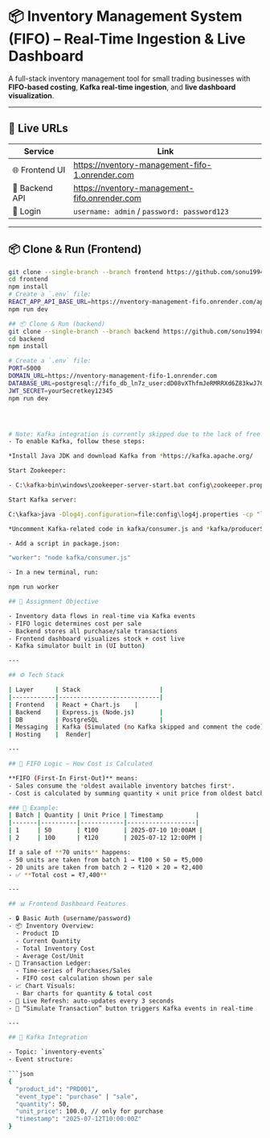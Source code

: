 # 📦 Inventory Management System (FIFO) – Real-Time Ingestion & Live Dashboard

A full-stack inventory management tool for small trading businesses with **FIFO-based costing**, **Kafka real-time ingestion**, and **live dashboard visualization**.

---

## 🔗 Live URLs

| Service       | Link                                                         |
|---------------|--------------------------------------------------------------|
| 🌐 Frontend UI | https://nventory-management-fifo-1.onrender.com       |
| 🔐 Backend API | https://nventory-management-fifo.onrender.com               |
| 👤 Login       | `username: admin` / `password: password123`                 |

---
## 📦 Clone & Run (Frontend)

```bash
git clone --single-branch --branch frontend https://github.com/sonu1994roy/nventory-management-fifo.git frontend
cd frontend
npm install
# Create a `.env` file:
REACT_APP_API_BASE_URL=https://nventory-management-fifo.onrender.com/api
npm run dev

## 📦 Clone & Run (backend)
git clone --single-branch --branch backend https://github.com/sonu1994roy/nventory-management-fifo.git backend
cd backend
npm install

# Create a `.env` file:
PORT=5000
DOMAIN_URL=https://nventory-management-fifo-1.onrender.com 
DATABASE_URL=postgresql://fifo_db_ln7z_user:dD08vXThfmJeRMRRXd6Z83kwJ70LlwnH@dpg-d2463pfdiees73adia30-a.oregon-postgres.render.com/fifo_db_ln7z
JWT_SECRET=yourSecretkey12345
npm run dev




# Note: Kafka integration is currently skipped due to the lack of free cloud resources to deploy Kafka topics without payment verification or account.
- To enable Kafka, follow these steps:

*Install Java JDK and download Kafka from *https://kafka.apache.org/

Start Zookeeper:

- C:\kafka>bin\windows\zookeeper-server-start.bat config\zookeeper.properties

Start Kafka server:

C:\kafka>java -Dlog4j.configuration=file:config\log4j.properties -cp "libs/*;." kafka.Kafka config\server.properties

*Uncomment Kafka-related code in kafka/consumer.js and *kafka/producerSimulator.js

- Add a script in package.json:

"worker": "node kafka/consumer.js"

- In a new terminal, run:

npm run worker

## 📌 Assignment Objective

- Inventory data flows in real-time via Kafka events
- FIFO logic determines cost per sale
- Backend stores all purchase/sale transactions
- Frontend dashboard visualizes stock + cost live
- Kafka simulator built in (UI button)

---

## ⚙️ Tech Stack

| Layer      | Stack                      |
|------------|----------------------------|
| Frontend   | React + Chart.js    |
| Backend    | Express.js (Node.js)       |
| DB         | PostgreSQL                 |
| Messaging  | Kafka (Simulated (no Kafka skipped and comment the code)) |
| Hosting    |  Render|

---

## 🔁 FIFO Logic – How Cost is Calculated

**FIFO (First-In First-Out)** means:
- Sales consume the *oldest available inventory batches first*.
- Cost is calculated by summing quantity × unit price from oldest batches.

### 🔄 Example:
| Batch | Quantity | Unit Price | Timestamp         |
|-------|----------|------------|-------------------|
| 1     | 50       | ₹100       | 2025-07-10 10:00AM |
| 2     | 100      | ₹120       | 2025-07-12 12:00PM |

If a sale of **70 units** happens:
- 50 units are taken from batch 1 → ₹100 × 50 = ₹5,000  
- 20 units are taken from batch 2 → ₹120 × 20 = ₹2,400  
- ✅ **Total cost = ₹7,400**

---

## 📊 Frontend Dashboard Features

- 🔒 Basic Auth (username/password)
- 📦 Inventory Overview:
  - Product ID
  - Current Quantity
  - Total Inventory Cost
  - Average Cost/Unit
- 📜 Transaction Ledger:
  - Time-series of Purchases/Sales
  - FIFO cost calculation shown per sale
- 📈 Chart Visuals:
  - Bar charts for quantity & total cost
- 🔁 Live Refresh: auto-updates every 3 seconds
- 🧪 “Simulate Transaction” button triggers Kafka events in real-time

---

## 📡 Kafka Integration

- Topic: `inventory-events`
- Event structure:

```json
{
  "product_id": "PRD001",
  "event_type": "purchase" | "sale",
  "quantity": 50,
  "unit_price": 100.0, // only for purchase
  "timestamp": "2025-07-12T10:00:00Z"
}
